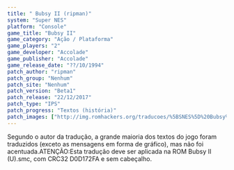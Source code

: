 ```yaml
---
title: " Bubsy II (ripman)"
system: "Super NES"
platform: "Console"
game_title: "Bubsy II"
game_category: "Ação / Plataforma"
game_players: "2"
game_developer: "Accolade"
game_publisher: "Accolade"
game_release_date: "??/10/1994"
patch_author: "ripman"
patch_group: "Nenhum"
patch_site: "Nenhum"
patch_version: "Beta1"
patch_release: "22/12/2017"
patch_type: "IPS"
patch_progress: "Textos (história)"
patch_images: ["http://img.romhackers.org/traducoes/%5BSNES%5D%20Bubsy%20II%20-%20ripman%20-%201.png","http://img.romhackers.org/traducoes/%5BSNES%5D%20Bubsy%20II%20-%20ripman%20-%202.png","http://img.romhackers.org/traducoes/%5BSNES%5D%20Bubsy%20II%20-%20ripman%20-%203.png"]
---
```

Segundo o autor da tradução, a grande maioria dos textos do jogo foram traduzidos (exceto as mensagens em forma de gráfico), mas não foi acentuada.ATENÇÃO:Esta tradução deve ser aplicada na ROM Bubsy II (U).smc, com CRC32 D0D172FA e sem cabeçalho.